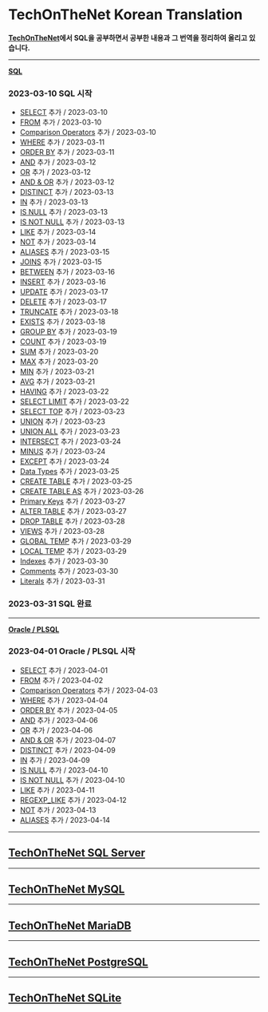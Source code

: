 # TechOnTheNet Korean Translation

**[TechOnTheNet](https://www.techonthenet.com/index.php)에서 SQL을 공부하면서 공부한 내용과 그 번역을 정리하여 올리고 있습니다.**

---
**[SQL](SQL)**

### 2023-03-10 SQL 시작
- [SELECT](SQL/SELECT.md) 추가 / 2023-03-10
- [FROM](SQL/FROM.md) 추가 / 2023-03-10
- [Comparison Operators](SQL/Comparison_Operators.md) 추가 / 2023-03-10
- [WHERE](SQL/WHERE.md) 추가 / 2023-03-11
- [ORDER BY](SQL/ORDER_BY.md) 추가 / 2023-03-11
- [AND](SQL/AND.md) 추가 / 2023-03-12
- [OR](SQL/OR.md) 추가 / 2023-03-12
- [AND & OR](SQL/AND_OR.md) 추가 / 2023-03-12
- [DISTINCT](SQL/DISTINCT.md) 추가 / 2023-03-13
- [IN](SQL/IN.md) 추가 / 2023-03-13
- [IS NULL](SQL/IS_NULL.md) 추가 / 2023-03-13
- [IS NOT NULL](SQL/IS_NOT_NULL.md) 추가 / 2023-03-13
- [LIKE](SQL/LIKE.md) 추가 / 2023-03-14
- [NOT](SQL/NOT.md) 추가 / 2023-03-14
- [ALIASES](SQL/ALIASES.md) 추가 / 2023-03-15
- [JOINS](SQL/JOINS.md) 추가 / 2023-03-15
- [BETWEEN](SQL/BETWEEN.md) 추가 / 2023-03-16
- [INSERT](SQL/INSERT.md) 추가 / 2023-03-16
- [UPDATE](SQL/UPDATE.md) 추가 / 2023-03-17
- [DELETE](SQL/DELETE.md) 추가 / 2023-03-17
- [TRUNCATE](SQL/TRUNCATE.md) 추가 / 2023-03-18
- [EXISTS](SQL/EXISTS.md) 추가 / 2023-03-18
- [GROUP BY](SQL/GROUP_BY.md) 추가 / 2023-03-19
- [COUNT](SQL/COUNT.md) 추가 / 2023-03-19
- [SUM](SQL/SUM.md) 추가 / 2023-03-20
- [MAX](SQL/MAX.md) 추가 / 2023-03-20
- [MIN](SQL/MIN.md) 추가 / 2023-03-21
- [AVG](SQL/AVG.md) 추가 / 2023-03-21
- [HAVING](SQL/HAVING.md) 추가 / 2023-03-22
- [SELECT LIMIT](SQL/SELECT_LIMIT.md) 추가 / 2023-03-22
- [SELECT TOP](SQL/SELECT_TOP.md) 추가 / 2023-03-23
- [UNION](SQL/UNION.md) 추가 / 2023-03-23
- [UNION ALL](SQL/UNION_ALL.md) 추가 / 2023-03-23
- [INTERSECT](SQL/INTERSECT.md) 추가 / 2023-03-24
- [MINUS](SQL/MINUS.md) 추가 / 2023-03-24
- [EXCEPT](SQL/EXCEPT.md) 추가 / 2023-03-24
- [Data Types](SQL/Data_Types.md) 추가 / 2023-03-25
- [CREATE TABLE](SQL/CREATE_TABLE.md) 추가 / 2023-03-25
- [CREATE TABLE AS](SQL/CREATE_TABLE_AS.md) 추가 / 2023-03-26
- [Primary Keys](SQL/Primary_Keys.md) 추가 / 2023-03-27
- [ALTER TABLE](SQL/ALTER_TABLE.md) 추가 / 2023-03-27
- [DROP TABLE](SQL/DROP_TABLE.md) 추가 / 2023-03-28
- [VIEWS](SQL/VIEWS.md) 추가 / 2023-03-28
- [GLOBAL TEMP](SQL/GLOBAL_TEMP.md) 추가 / 2023-03-29
- [LOCAL TEMP](SQL/LOCAL_TEMP.md) 추가 / 2023-03-29
- [Indexes](SQL/Indexes.md) 추가 / 2023-03-30
- [Comments](SQL/Comments.md) 추가 / 2023-03-30
- [Literals](SQL/Literals.md) 추가 / 2023-03-31
### 2023-03-31 SQL 완료

---
**[Oracle / PLSQL](PLSQL)**

### 2023-04-01 Oracle / PLSQL 시작
- [SELECT](PLSQL/SELECT.md) 추가 / 2023-04-01
- [FROM](PLSQL/FROM.md) 추가 / 2023-04-02
- [Comparison Operators](PLSQL/Comparison_Operators.md) 추가 / 2023-04-03
- [WHERE](PLSQL/WHERE.md) 추가 / 2023-04-04
- [ORDER BY](PLSQL/ORDER_BY.md) 추가 / 2023-04-05
- [AND](PLSQL/AND.md) 추가 / 2023-04-06
- [OR](PLSQL/OR.md) 추가 / 2023-04-06
- [AND & OR](PLSQL/AND_OR.md) 추가 / 2023-04-07
- [DISTINCT](PLSQL/DISTINCT.md) 추가 / 2023-04-09
- [IN](PLSQL/IN.md) 추가 / 2023-04-09
- [IS NULL](PLSQL/IS_NULL.md) 추가 / 2023-04-10
- [IS NOT NULL](PLSQL/IS_NOT_NULL.md) 추가 / 2023-04-10
- [LIKE](PLSQL/LIKE.md) 추가 / 2023-04-11
- [REGEXP_LIKE](PLSQL/REGEXP_LIKE.md) 추가 / 2023-04-12
- [NOT](PLSQL/NOT.md) 추가 / 2023-04-13
- [ALIASES](PLSQL/ALIASES.md) 추가 / 2023-04-14

---
## [TechOnTheNet SQL Server](https://www.techonthenet.com/sql_server/index.php)

---
## [TechOnTheNet MySQL](https://www.techonthenet.com/mysql/index.php)

---
## [TechOnTheNet MariaDB](https://www.techonthenet.com/mariadb/index.php)

---
## [TechOnTheNet PostgreSQL](https://www.techonthenet.com/postgresql/index.php)

---
## [TechOnTheNet SQLite](https://www.techonthenet.com/sqlite/index.php)